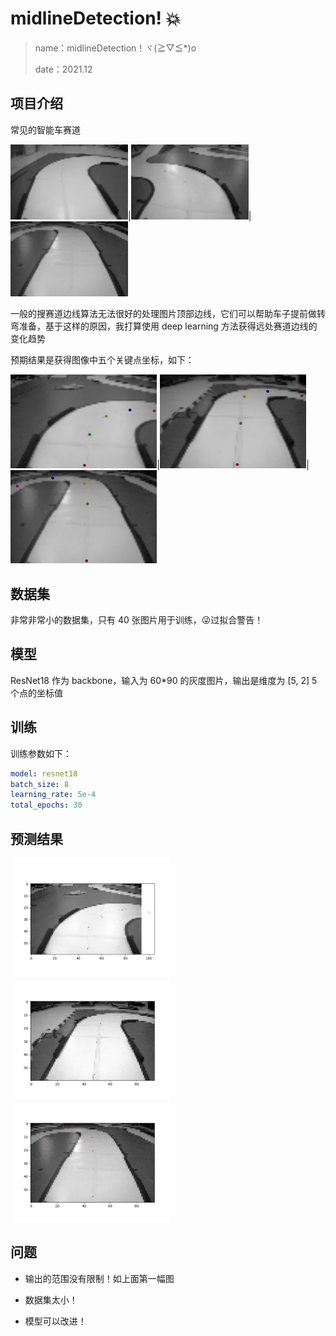 # midlineDetection! 💥

> name：midlineDetection！ヾ(≧▽≦*)o
>
> date：2021.12

## 项目介绍

常见的智能车赛道

<img src="output\readme\001.png" style="zoom:200%;" />|<img src="output\readme\012.png" style="zoom:200%;" />|<img src="output\readme\032.png" style="zoom:200%;" />

一般的搜赛道边线算法无法很好的处理图片顶部边线，它们可以帮助车子提前做转弯准备，基于这样的原因，我打算使用 deep learning 方法获得远处赛道边线的变化趋势

预期结果是获得图像中五个关键点坐标，如下：

<img src="output\readme\a1.png" style="zoom:25%;" />|<img src="output\readme\a2.png" style="zoom:25%;" />|<img src="output\readme\a3.png" style="zoom:25%;" />

## 数据集

非常非常小的数据集，只有 40 张图片用于训练，😜过拟合警告！



## 模型

ResNet18 作为 backbone，输入为 60*90 的灰度图片，输出是维度为 [5, 2] 5个点的坐标值



## 训练

训练参数如下：

```yaml
model: resnet18
batch_size: 8
learning_rate: 5e-4
total_epochs: 30
```

## 预测结果

<img src="output\readme\pred_output_000.png" style="zoom:40%;" /><img src="output\readme\pred_output_006.png" style="zoom:40%;" /><img src="output\readme\pred_output_032.png" style="zoom:40%;" />

## 问题

- 输出的范围没有限制！如上面第一幅图

- 数据集太小！
- 模型可以改进！
